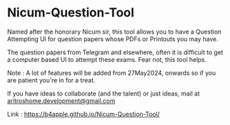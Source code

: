 # Nicum-Question-Tool
Named after the honorary Nicum sir, this tool allows you to have a Question Attempting UI for question papers whose PDFs or Printouts you may have.

The question papers from Telegram and elsewhere, often it is difficult to get a computer based UI to attempt these exams. Fear not, this tool helps. 

Note : A lot of features will be added from 27May2024, onwards so if you are patient you're in for a treat.

If you have ideas to collaborate (and the talent) or just ideas, mail at aritroshome.development@gmail.com

Link : https://b4apple.github.io/Nicum-Question-Tool/
